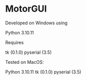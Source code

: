 # MotorGUI
 
Developed on Windows using

Python 3.10.11

Requires

tk (0.1.0) pyserial (3.5)

Tested on MacOS:

Python 3.10.11 tk (0.1.0) pyserial (3.5)
